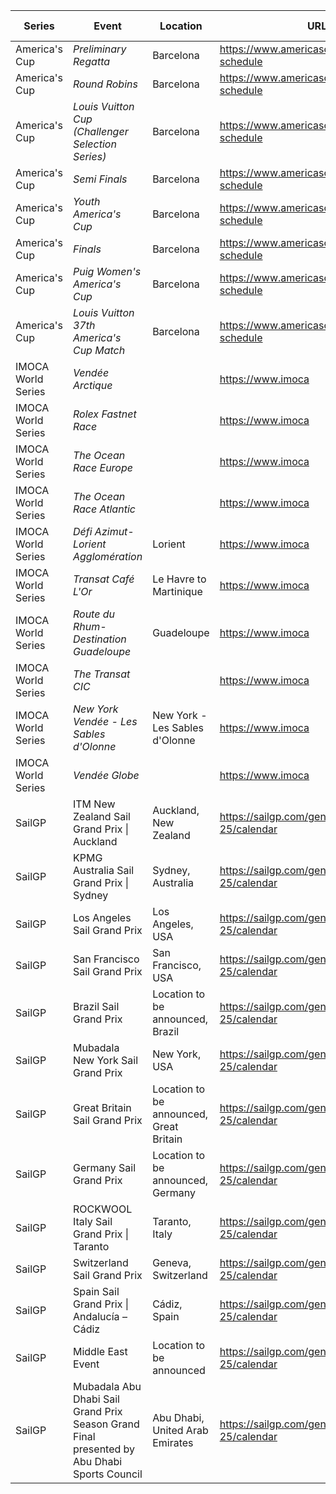 | Series | Event | Location | URL | Start Date | End Date |
|---|---|---|---|---|---|
| America's Cup | *Preliminary Regatta* | Barcelona | https://www.americascup.com/en/ac37-schedule | 2024-08-22 | 2024-08-25 |
| America's Cup | *Round Robins* | Barcelona | https://www.americascup.com/en/ac37-schedule | 2024-08-29 | 2024-09-08 |
| America's Cup | *Louis Vuitton Cup (Challenger Selection Series)* | Barcelona | https://www.americascup.com/en/ac37-schedule | 2024-08-29 | 2024-10-07 |
| America's Cup | *Semi Finals* | Barcelona | https://www.americascup.com/en/ac37-schedule | 2024-09-14 | 2024-09-19 |
| America's Cup | *Youth America's Cup* | Barcelona | https://www.americascup.com/en/ac37-schedule | 2024-09-17 | 2024-09-26 |
| America's Cup | *Finals* | Barcelona | https://www.americascup.com/en/ac37-schedule | 2024-09-26 | 2024-10-05 |
| America's Cup | *Puig Women's America's Cup* | Barcelona | https://www.americascup.com/en/ac37-schedule | 2024-10-05 | 2024-10-13 |
| America's Cup | *Louis Vuitton 37th America's Cup Match* | Barcelona | https://www.americascup.com/en/ac37-schedule | 2024-10-12 | 2024-10-27 |
| IMOCA World Series | *Vendée Arctique* |  | https://www.imoca | 2024-06 | 2024-06 |
| IMOCA World Series | *Rolex Fastnet Race* |  | https://www.imoca | 2024-07 | 2024-07 |
| IMOCA World Series | *The Ocean Race Europe* |  | https://www.imoca | 2024-08 | 2024-08 |
| IMOCA World Series | *The Ocean Race Atlantic* |  | https://www.imoca | 2024-08 | 2024-08 |
| IMOCA World Series | *Défi Azimut-Lorient Agglomération* | Lorient | https://www.imoca | 2024-09 | 2024-09 |
| IMOCA World Series | *Transat Café L'Or* | Le Havre to Martinique | https://www.imoca | 2024-10 | 2024-10 |
| IMOCA World Series | *Route du Rhum-Destination Guadeloupe* | Guadeloupe | https://www.imoca | 2024-11 | 2024-11 |
| IMOCA World Series | *The Transat CIC* |  | https://www.imoca | 2024 | 2024 |
| IMOCA World Series | *New York Vendée - Les Sables d'Olonne* | New York - Les Sables d'Olonne | https://www.imoca | 2024 | 2024 |
| IMOCA World Series | *Vendée Globe* |  | https://www.imoca | 2024 | 2025 |
| SailGP | ITM New Zealand Sail Grand Prix &#124; Auckland | Auckland, New Zealand | https://sailgp.com/general/24-25/calendar | 2025-01-18 | 2025-01-19 |
| SailGP | KPMG Australia Sail Grand Prix &#124; Sydney | Sydney, Australia | https://sailgp.com/general/24-25/calendar | 2025-02-08 | 2025-02-09 |
| SailGP | Los Angeles Sail Grand Prix | Los Angeles, USA | https://sailgp.com/general/24-25/calendar | 2025-03-15 | 2025-03-16 |
| SailGP | San Francisco Sail Grand Prix | San Francisco, USA | https://sailgp.com/general/24-25/calendar | 2025-03-22 | 2025-03-23 |
| SailGP | Brazil Sail Grand Prix | Location to be announced, Brazil | https://sailgp.com/general/24-25/calendar | 2025-05-03 | 2025-05-04 |
| SailGP | Mubadala New York Sail Grand Prix | New York, USA | https://sailgp.com/general/24-25/calendar | 2025-06-07 | 2025-06-08 |
| SailGP | Great Britain Sail Grand Prix | Location to be announced, Great Britain | https://sailgp.com/general/24-25/calendar | 2025-07-19 | 2025-07-20 |
| SailGP | Germany Sail Grand Prix | Location to be announced, Germany | https://sailgp.com/general/24-25/calendar | 2025-08-16 | 2025-08-17 |
| SailGP | ROCKWOOL Italy Sail Grand Prix &#124; Taranto | Taranto, Italy | https://sailgp.com/general/24-25/calendar | 2025-09-06 | 2025-09-07 |
| SailGP | Switzerland Sail Grand Prix | Geneva, Switzerland | https://sailgp.com/general/24-25/calendar | 2025-09-20 | 2025-09-21 |
| SailGP | Spain Sail Grand Prix &#124; Andalucía – Cádiz | Cádiz, Spain | https://sailgp.com/general/24-25/calendar | 2025-10-04 | 2025-10-05 |
| SailGP | Middle East Event | Location to be announced | https://sailgp.com/general/24-25/calendar | 2025-11-07 | 2025-11-08 |
| SailGP | Mubadala Abu Dhabi Sail Grand Prix Season Grand Final presented by Abu Dhabi Sports Council | Abu Dhabi, United Arab Emirates | https://sailgp.com/general/24-25/calendar | 2025-11-29 | 2025-11-30 |